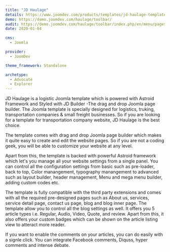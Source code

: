 ```yaml
---
title: "JD Haulage"
details: https://www.joomdev.com/products/templates/jd-haulage-template
demo: https://demo.joomdev.com/haulage/toolbar/
audit: https://demo.joomdev.com/haulage/toolbar/index.php/en/menu/pages/blog
date: 2020-01-04

cms: 
  - Joomla

provider:
  - JoomDev

theme_framework: Standalone

archetype:
  - Advocate
  - Explorer
---
```


JD Haulage is a logistic Joomla template which is powered with Astroid Framework and Styled with JD Builder -The drag and drop Joomla page builder. The Joomla template is specially designed for logistics, truking, transportation companies & small freight businesses. So if you are looking for a template for transportation company website, JD Haulage is the best choice.

The template comes with drag and drop Joomla page builder which makes it quite easy to create and edit the website pages. So if you are not a coding geek, you will be able to customize your website at any level.

Apart from this, the template is backed with powerful Astroid framework which let's you manage all your website settings from a single panel. You can control all the configuration settings from basic such as pre-loader, back to top, Color manangement, typography manangement to advanced such as layout builder, header management, Menu and mega menu builder, adding custom codes etc.

The template is fully compatible with the third party extensions and comes with all the required pre-designed pages such as About us, services, service detail page, contact us page, blog and blog inner page. The template allow you to control all the blog settings as well. It offers you 5 article types i.e. Regular, Audio, Video, Quote, and review. Apart from this, it also offers your custom badges which can be shown on the article listing view to atteract more reader.

If you want to enable the comments on your articles, you can do easily with a signle click. You can integrate Facebook comments, Diquss, hyper comments and intense debate.
